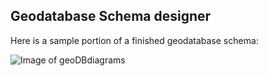## Geodatabase Schema designer
Here is a sample portion of a finished geodatabase schema:

![Image of geoDBdiagrams](http://www.itsallearth.com/images/geoDBdiagrams.JPG)

